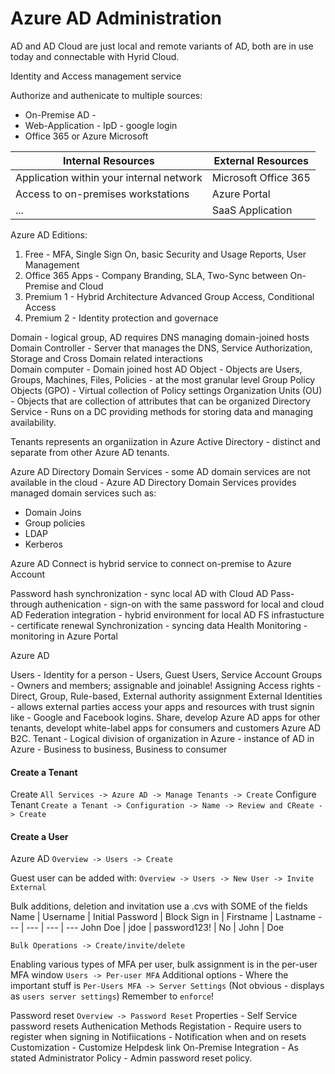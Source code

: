 # Azure AD Administration

AD and AD Cloud are just local and remote variants of AD, both are in use today and connectable with Hyrid Cloud. 

Identity and Access management service

Authorize and authenicate to multiple sources: 
- On-Premise AD -
- Web-Application - IpD - google login 
- Office 365  or Azure Microsoft

Internal Resources | External  Resources
--- | --- 
Application within your internal network | Microsoft Office 365
Access to on-premises workstations | Azure Portal
... | SaaS Application

Azure AD Editions:
1. Free -  MFA, Single Sign On, basic Security and Usage Reports, User Management
2. Office 365 Apps -  Company Branding, SLA, Two-Sync between On-Premise and Cloud
3. Premium 1 -  Hybrid Architecture Advanced Group Access, Conditional Access
4. Premium 2 - Identity protection and governace


Domain - logical group, AD requires DNS managing domain-joined hosts
Domain Controller - Server that manages the DNS, Service Authorization, Storage and Cross Domain related interactions  
Domain computer - Domain joined host
AD Object - Objects are Users, Groups, Machines, Files, Policies - at the most granular level
Group Policy Objects (GPO) -  Virtual collection of Policy settings 
Organization Units (OU) - Objects that are collection of attributes that can be organized 
Directory Service - Runs on a DC providing methods for storing data and managing availability.

Tenants represents an organiization in Azure Active Directory - distinct and separate from other Azure AD tenants.

Azure AD Directory Domain Services - some AD domain services are not available in the cloud - 
Azure AD Directory Domain Services provides managed domain services such as:
- Domain Joins
- Group policies
- LDAP
- Kerberos

Azure AD Connect is hybrid service to connect on-premise to Azure Account

Password hash synchronization - sync local AD with Cloud AD
Pass-through authenication - sign-on with the same password for local and cloud AD
Federation integration - hybrid environment for local AD FS infrastucture - certificate renewal
Synchronization - syncing data 
Health Monitoring - monitoring in Azure Portal

Azure AD

Users - Identity for a person - Users, Guest Users, Service Account
Groups - Owners and members; assignable and joinable!
Assigning Access rights - Direct, Group, Rule-based, External authority assignment
External Identities - allows external parties access your apps and resources with trust signin like - Google and Facebook logins. Share, develop Azure AD apps for other tenants, developt white-label apps for consumers and customers Azure AD B2C. 
Tenant - Logical division of organization in Azure - instance of AD in Azure - Business to business, Business to consumer

#### Create a Tenant

Create
`All Services -> Azure AD -> Manage Tenants -> Create`
Configure Tenant
`Create a Tenant -> Configuration -> Name -> Review and CReate -> Create`

#### Create a User 

Azure AD 
`Overview -> Users -> Create`

Guest user can be added with:
`Overview -> Users -> New User -> Invite External`

Bulk additions, deletion and invitation use a .cvs with SOME of the fields
Name | Username | Initial Password | Block Sign in | Firstname | Lastname 
--- | --- | --- | ---
John Doe | jdoe | password123! | No | John | Doe

`Bulk Operations -> Create/invite/delete` 

Enabling various types of MFA per user, bulk assignment is in the per-user MFA window 
`Users -> Per-user MFA`
Additional options - Where the important stuff is
`Per-Users MFA -> Server Settings` (Not obvious - displays as `users server settings`)
Remember to `enforce`! 

Password reset
`Overview -> Password Reset`
Properties - Self Service password resets
Authenication Methods
Registation - Require users to register when signing in
Notifiications - Notification when and on resets
Customization - Customize Helpdesk link
On-Premise Integration - As stated
Administrator Policy - Admin password reset policy.